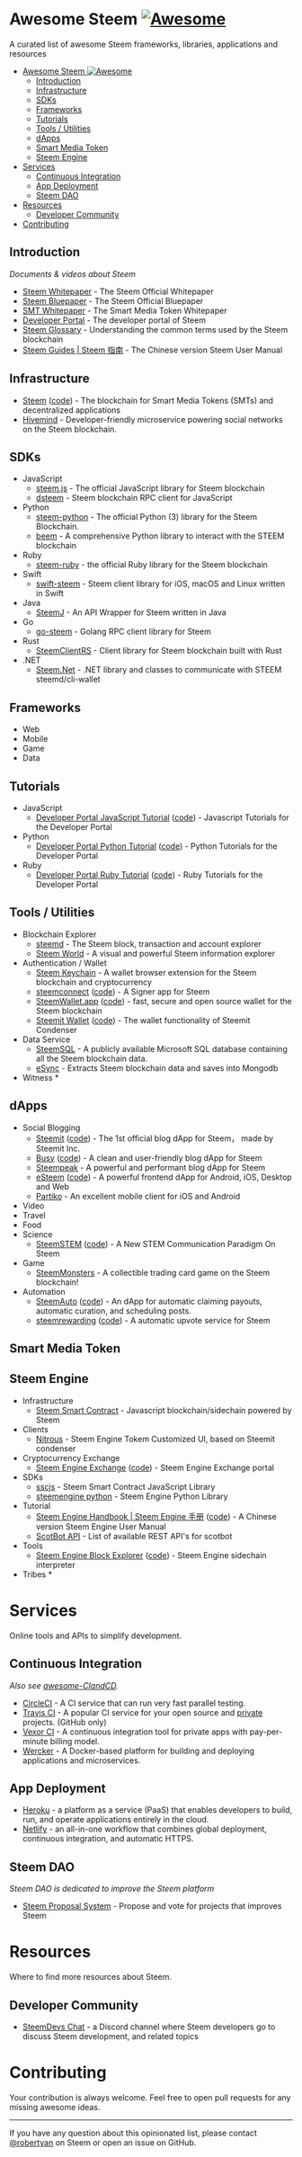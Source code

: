 # Awesome Steem [![Awesome](https://cdn.rawgit.com/sindresorhus/awesome/d7305f38d29fed78fa85652e3a63e154dd8e8829/media/badge.svg)](https://github.com/sindresorhus/awesome)

A curated list of awesome Steem frameworks, libraries, applications and resources

- [Awesome Steem ![Awesome](https://github.com/sindresorhus/awesome)](#awesome-steem-awesomehttpsgithubcomsindresorhusawesome)
  - [Introduction](#introduction)
  - [Infrastructure](#infrastructure)
  - [SDKs](#sdks)
  - [Frameworks](#frameworks)
  - [Tutorials](#tutorials)
  - [Tools / Utilities](#tools--utilities)
  - [dApps](#dapps)
  - [Smart Media Token](#smart-media-token)
  - [Steem Engine](#steem-engine)
- [Services](#services)
  - [Continuous Integration](#continuous-integration)
  - [App Deployment](#app-deployment)
  - [Steem DAO](#steem-dao)
- [Resources](#resources)
  - [Developer Community](#developer-community)
- [Contributing](#contributing)

## Introduction

*Documents & videos about Steem*

* [Steem Whitepaper](https://steem.com/SteemWhitepaper.pdf) - The Steem Official Whitepaper
* [Steem Bluepaper](https://steem.com/SteemBluepaper.pdf) - The Steem Official Bluepaper
* [SMT Whitepaper](https://steem.com/SMTWhitepaper.pdf) - The Smart Media Token Whitepaper
* [Developer Portal](https://developers.steem.io/) - The developer portal of Steem
* [Steem Glossary](https://developers.steem.io/glossary/#glossary-chain-basics) - Understanding the common terms used by the Steem blockchain
* [Steem Guides | Steem 指南](https://steemh.org) - The Chinese version Steem User Manual

## Infrastructure

* [Steem](https://steem.com) ([code](https://github.com/steemit/steem)) - The blockchain for Smart Media Tokens (SMTs) and decentralized applications
* [Hivemind](https://github.com/steemit/hivemind) - Developer-friendly microservice powering social networks on the Steem blockchain.

## SDKs

* JavaScript
    * [steem.js](https://github.com/steemit/steem-js) - The official JavaScript library for Steem blockchain
    * [dsteem](https://github.com/jnordberg/dsteem/) - Steem blockchain RPC client for JavaScript
* Python
    * [steem-python](https://github.com/steemit/steem-python) - The official Python (3) library for the Steem Blockchain.
    * [beem](https://github.com/holgern/beem) - A comprehensive Python library to interact with the STEEM blockchain
* Ruby
    * [steem-ruby](https://github.com/steemit/steem-ruby) - the official Ruby library for the Steem blockchain
* Swift
    * [swift-steem](https://github.com/steemit/swift-steem) - Steem client library for iOS, macOS and Linux written in Swift
* Java
    * [SteemJ](https://github.com/marvin-we/steem-java-api-wrapper) - An API Wrapper for Steem written in Java
* Go
    * [go-steem](https://github.com/go-steem/rpc) - Golang RPC client library for Steem
* Rust
    * [SteemClientRS](https://github.com/cyberpunk-ventures/steem-client-rs) - Client library for Steem blockchain built with Rust
* .NET
    * [Steem.Net](https://github.com/VIM-Arcange/Steem.NET) - .NET library and classes to communicate with STEEM steemd/cli-wallet


## Frameworks

* Web
* Mobile
* Game
* Data

## Tutorials

* JavaScript
    * [Developer Portal JavaScript Tutorial](https://developers.steem.io/tutorials/#tutorials-javascript) ([code](https://github.com/steemit/devportal-tutorials-js)) - Javascript Tutorials for the Developer Portal
* Python
    * [Developer Portal Python Tutorial](https://developers.steem.io/tutorials/#tutorials-python) ([code](https://github.com/steemit/devportal-tutorials-py)) - Python Tutorials for the Developer Portal
* Ruby
    * [Developer Portal Ruby Tutorial](https://developers.steem.io/tutorials/#tutorials-ruby) ([code](https://github.com/steemit/devportal-tutorials-rb)) - Ruby Tutorials for the Developer Portal


## Tools / Utilities

* Blockchain Explorer
    * [steemd](http://steemd.com) - The Steem block, transaction and account explorer
    * [Steem World](https://steemworld.com/) - A visual and powerful Steem information explorer
* Authentication / Wallet
    * [Steem Keychain](https://github.com/MattyIce/steem-keychain) - A wallet browser extension for the Steem blockchain and cryptocurrency
    * [steemconnect](https://steemconnect.com) ([code](https://github.com/bonustrack/steemconnect)) - A Signer app for Steem
    * [SteemWallet.app](https://steemwallet.app/) ([code](https://github.com/roelandp/steemwallet)) - fast, secure and open source wallet for the Steem blockchain
    * [Steemit Wallet](https://steemitwallet.com) ([code](https://github.com/steemit/wallet)) - The wallet functionality of Steemit Condenser
* Data Service
    * [SteemSQL](https://steemsql.com/) - A publicly available Microsoft SQL database containing all the Steem blockchain data.
    * [eSync](https://github.com/eSteemApp/esync) - Extracts Steem blockchain data and saves into Mongodb
* Witness
    *

## dApps

* Social Blogging
    * [Steemit](https://steemit.com) ([code](https://github.com/steemit/condenser)) - The 1st official blog dApp for Steem， made by Steemit Inc.
    * [Busy](https://busy.org) ([code](https://github.com/busyorg/busy)) - A clean and user-friendly blog dApp for Steem
    * [Steempeak](https://steempeak.com) - A powerful and performant blog dApp for Steem
    * [eSteem](https://esteem.app/) ([code](https://github.com/esteemapp)) - A powerful frontend dApp for Android, iOS, Desktop and Web
    * [Partiko](https://partiko.app) - An excellent mobile client for iOS and Android
* Video
* Travel
* Food
* Science
    * [SteemSTEM](https://www.steemstem.io/) ([code](https://github.com/SteemStem-io/steemstem)) - A New STEM Communication Paradigm On Steem
* Game
    * [SteemMonsters](https://steemmonsters.com/) - A collectible trading card game on the Steem blockchain!
* Automation
    * [SteemAuto](https://steemauto.com) ([code](https://github.com/mahdiyari/steemauto)) - An dApp for automatic claiming payouts, automatic curation, and scheduling posts.
    * [steemrewarding](https://steemrewarding.com/) ([code](https://github.com/holgern/steemrewarding)) - A automatic upvote service for Steem


## Smart Media Token



## Steem Engine

* Infrastructure
    * [Steem Smart Contract](https://github.com/harpagon210/steemsmartcontracts) - Javascript blockchain/sidechain powered by Steem
* Clients
    * [Nitrous](https://github.com/steem-engine-exchange/nitrous) - Steem Engine Tokem Customized UI, based on Steemit condenser
* Cryptocurrency Exchange
    * [Steem Engine Exchange](https://steem-engine.com/) ([code](https://github.com/MattyIce/steem-engine)) - Steem Engine Exchange portal
* SDKs
    * [sscjs](https://github.com/harpagon210/sscjs) - Steem Smart Contract JavaScript Library
    * [steemengine python](https://github.com/holgern/steemengine) - Steem Engine Python Library
* Tutorial
    * [Steem Engine Handbook | Steem Engine 手册](http://steem-engine.steemh.org) ([code](https://github.com/steem-guides/steem-engine)) - A Chinese version Steem Engine User Manual
    * [ScotBot API](https://github.com/steem-engine-exchange/scotbot-docs/tree/master/docs/api) - List of available REST API's for scotbot
* Tools
    * [Steem Engine Block Explorer](https://steem-engine.rocks/) ([code](https://github.com/inertia186/tender)) - Steem Engine sidechain interpreter
* Tribes
    *

# Services

Online tools and APIs to simplify development.

## Continuous Integration

*Also see [awesome-CIandCD](https://github.com/ciandcd/awesome-ciandcd#online-build-system).*

* [CircleCI](https://circleci.com/) - A CI service that can run very fast parallel testing.
* [Travis CI](https://travis-ci.org) - A popular CI service for your open source and [private](https://travis-ci.com) projects. (GitHub only)
* [Vexor CI](https://vexor.io) - A continuous integration tool for private apps with pay-per-minute billing model.
* [Wercker](http://www.wercker.com/) - A Docker-based platform for building and deploying applications and microservices.

## App Deployment

* [Heroku](http://heroku.com) - a platform as a service (PaaS) that enables developers to build, run, and operate applications entirely in the cloud.
* [Netlify](https://www.netlify.com/) - an all-in-one workflow that combines global deployment, continuous integration, and automatic HTTPS.

## Steem DAO

*Steem DAO is dedicated to improve the Steem platform*

* [Steem Proposal System](https://steemproposals.com/) - Propose and vote for projects that improves Steem

# Resources

Where to find more resources about Steem.

## Developer Community

* [SteemDevs Chat](https://discord.gg/B29Bbng) - a Discord channel where Steem developers go to discuss Steem development, and related topics



# Contributing

Your contribution is always welcome. Feel free to open pull requests for any missing awesome ideas.

- - -

If you have any question about this opinionated list, please contact [@robertyan](https://steemit.com/robertyan) on Steem or open an issue on GitHub.
